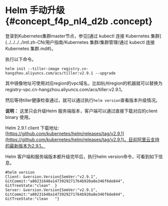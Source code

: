 # Helm 手动升级 {#concept_f4p_nl4_d2b .concept}

登录到Kubernetes集群master节点，参见[通过 kubectl 连接 Kubernetes 集群](../../../../intl.zh-CN/用户指南/Kubernetes 集群/集群管理/通过 kubectl 连接 Kubernetes 集群.md#)。

执行以下命令。

```
helm init --tiller-image registry.cn-hangzhou.aliyuncs.com/acs/tiller:v2.9.1 --upgrade
```

其中镜像地址可使用对应region的vpc域名，比如杭州region的机器就可以替换为registry-vpc.cn-hangzhou.aliyuncs.com/acs/tiller:v2.9.1。

然后等待tiller健康检查通过，就可以通过执行`helm version`查看版本升级情况。

**说明：** 这里只会升级Helm 服务端版本，客户端可以通过直接下载对应的client binary 使用。

Helm 2.9.1 client 下载地址: [https://github.com/kubernetes/helm/releases/tag/v2.9.1](https://github.com/kubernetes/helm/releases/tag/v2.9.1)。目前阿里云支持的最新版本为2.9.1。

Helm 客户端和服务端版本都升级完毕后，执行helm version命令，可看到如下信息。

```
#helm version
Client: &version.Version{SemVer:"v2.9.1", GitCommit:"a80231648a1473929271764b920a8e346f6de844", GitTreeState:"clean"  }
Server: &version.Version{SemVer:"v2.9.1", GitCommit:"a80231648a1473929271764b920a8e346f6de844", GitTreeState:"clean   "}
```

